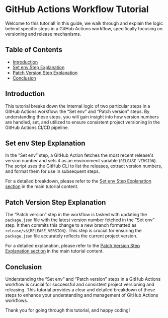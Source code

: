 # GitHub Actions Workflow Tutorial

Welcome to this tutorial! In this guide, we walk through and explain the logic behind specific steps in a GitHub Actions workflow, specifically focusing on versioning and release mechanisms.

## Table of Contents

- [Introduction](#introduction)
- [Set env Step Explanation](#set-env-step-explanation)
- [Patch Version Step Explanation](#patch-version-step-explanation)
- [Conclusion](#conclusion)

## Introduction

This tutorial breaks down the internal logic of two particular steps in a GitHub Actions workflow: the “Set env” and “Patch version” steps. By understanding these steps, you will gain insight into how version numbers are handled, set, and utilized to ensure consistent project versioning in the GitHub Actions CI/CD pipeline.

## Set env Step Explanation

In the “Set env” step, a GitHub Action fetches the most recent release's version number and sets it as an environment variable (`RELEASE_VERSION`). The script uses the GitHub CLI to list the releases, extract version numbers, and format them for use in subsequent steps.

For a detailed breakdown, please refer to the [Set env Step Explanation section](#set-env-step-explanation) in the main tutorial content.

## Patch Version Step Explanation

The “Patch version” step in the workflow is tasked with updating the `package.json` file with the latest version number fetched in the “Set env” step. It then commits this change to a new branch formatted as `release/v${RELEASE_VERSION}`. This step is crucial for ensuring the `package.json` file accurately reflects the current project version.

For a detailed explanation, please refer to the [Patch Version Step Explanation section](#patch-version-step-explanation) in the main tutorial content.

## Conclusion

Understanding the “Set env” and “Patch version” steps in a GitHub Actions workflow is crucial for successful and consistent project versioning and releasing. This tutorial provides a clear and detailed breakdown of these steps to enhance your understanding and management of GitHub Actions workflows.


Thank you for going through this tutorial, and happy coding!


